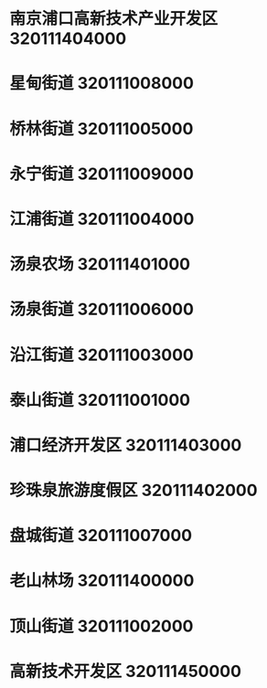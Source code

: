 # 南京浦口高新技术产业开发区 320111404000
# 星甸街道 320111008000
# 桥林街道 320111005000
# 永宁街道 320111009000
# 江浦街道 320111004000
# 汤泉农场 320111401000
# 汤泉街道 320111006000
# 沿江街道 320111003000
# 泰山街道 320111001000
# 浦口经济开发区 320111403000
# 珍珠泉旅游度假区 320111402000
# 盘城街道 320111007000
# 老山林场 320111400000
# 顶山街道 320111002000
# 高新技术开发区 320111450000
